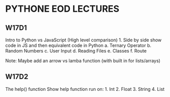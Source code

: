 # PYTHONE EOD LECTURES

## W17D1

Intro to Python vs JavaScript (High level comparison)
    1. Side by side show code in JS and then equivalent code in Python
        a. Ternary Operator
        b. Random Numbers
        c. User Input
        d. Reading Files
        e. Classes
        f. Route

Note:  Maybe add an arrow vs lamba function (with built in for lists/arrays)

## W17D2

The help() function
Show help function run on:
    1. Int
    2. Float
    3. String
    4. List